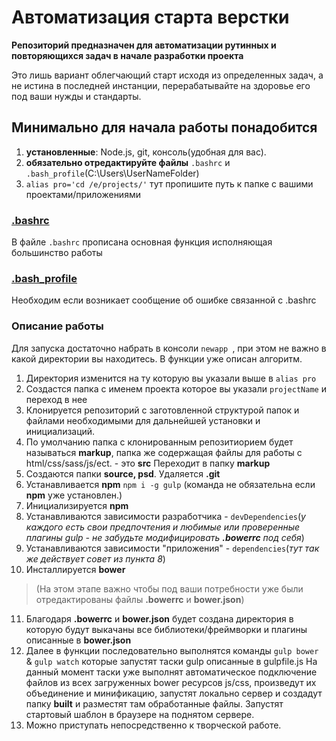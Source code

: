 # Автоматизация старта верстки

**Репозиторий предназначен для автоматизации рутинных и повторяющихся задач в начале разработки проекта**

Это лишь вариант облегчающий старт исходя из определенных задач, а не истина в последней инстанции, перерабатывайте на здоровье его под ваши нужды и стандарты.

## Минимально для начала работы понадобится
1. **установленные**: Node.js, git, консоль(удобная для вас).
2. **обязательно отредактируйте файлы** `.bashrc` и `.bash_profile`(C:\Users\UserNameFolder)
3. `alias pro='cd /e/projects/'` тут пропишите путь к папке с вашими проектами/приложениями

### [.bashrc](https://github.com/MOgorodnik/mo-gulp/wiki/.bashrc-%D0%B8-.bash_profile)
В файле `.bashrc` прописана основная функция исполняющая большинство работы
### [.bash_profile](https://github.com/MOgorodnik/mo-gulp/wiki/.bashrc-%D0%B8-.bash_profile)
Необходим если возникает сообщение об ошибке связанной с .bashrc
### Описание работы
Для запуска достаточно набрать в консоли `newapp `, при этом не важно в какой директории вы находитесь.
В функции уже описан алгоритм. 

1. Директория изменится на ту которую вы указали выше в `alias pro`
2. Создастся папка с именем проекта которое вы указали `projectName` и переход в нее
3. Клонируется репозиторий с заготовленной структурой папок и файлами необходимыми для дальнейшей установки и инициализаций. 
4. По умолчанию папка c клонированным репозитиорием будет называться **markup**, папка же содержащая файлы для работы с html/css/sass/js/ect. - это **src** Переходит в папку **markup**
5. Создаются папки **source, psd**. Удаляется **.git** 
6. Устанавливается **npm** `npm i -g gulp` (команда не обязательна если **npm** уже установлен.)
7. Инициализируется **npm**
8. Устанавливаются зависимости разработчика - `devDependencies`(_у каждого есть свои предпочтения и любимые или проверенные плагины gulp - не забудьте модифицировать **.bowerrc** под себя_)
9. Устанавливаются зависимости "приложения" - `dependencies`(_тут так же действует совет из пункта 8_)
10. Инсталлируется **bower**

> (На этом этапе важно чтобы под ваши потребности уже были отредактированы файлы **.bowerrc** и **bower.json**)

11. Благодаря **.bowerrc** и **bower.json** будет создана директория в которую будут выкачаны все библиотеки/фреймворки и плагины описанные в **bower.json**
12. Далее в функции последовательно выполнятся команды `gulp bower` & `gulp watch` которые запустят таски gulp описанные в gulpfile.js На данный момент таски уже выполнят автоматическое подключение файлов из всех загруженных bower ресурсов js/css, произведут их объединение и минификацию, запустят локально сервер и создадут папку **built** и разместят там обработанные файлы. Запустят стартовый шаблон в браузере на поднятом сервере.
13. Можно приступать непосредственно к творческой работе.


